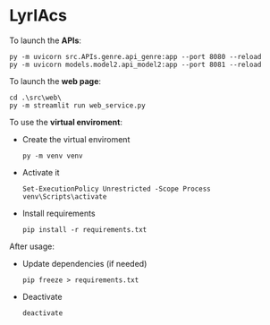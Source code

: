 # LyrIAcs

To launch the **APIs**:

```
py -m uvicorn src.APIs.genre.api_genre:app --port 8080 --reload
py -m uvicorn models.model2.api_model2:app --port 8081 --reload
```

To launch the **web page**:

```
cd .\src\web\
py -m streamlit run web_service.py
```

To use the **virtual enviroment**:
- Create the virtual enviroment
    ```
    py -m venv venv
    ```

- Activate it
    ```
    Set-ExecutionPolicy Unrestricted -Scope Process
    venv\Scripts\activate
    ```

- Install requirements
    ```
    pip install -r requirements.txt
    ```

After usage:
- Update dependencies (if needed)
    ```
    pip freeze > requirements.txt
    ```

- Deactivate
     ```
    deactivate
    ```   
